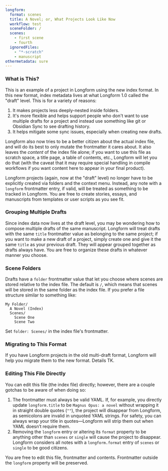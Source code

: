 ```yaml
---
longform:
  format: scenes
  title: A Novel; or, What Projects Look Like Now
  workflow: test
  sceneFolder: /
  scenes:
    - first scene
    - fourth
  ignoredFiles:
    - "*-scratch"
    - manuscript
othermetadata: sure
---
```


### What is This?

This is an example of a project in Longform using the new index format. In this new format, index metadata lives at what Longform 1.0 called the "draft" level. This is for a variety of reasons:

1. It makes projects less deeply-nested inside folders.
2. It's more flexible and helps support people who don't want to use multiple drafts for a project and instead use something like git or Obsidian Sync to see drafting history.
3. It helps mitigate some sync issues, especially when creating new drafts.

Longform also now tries to be a better citizen about the actual index file, and will do its best to only mutate the frontmatter it cares about. It also leaves the _content_ of the index file alone; if you want to use this file as scratch space, a title page, a table of contents, etc., Longform will let you do that (with the caveat that it may require special handling in compile workflows if you want content here to appear in your final product).

Longform projects (again, now at the "draft" level) no longer have to be explicitly created via folders and the context menu. Instead, any note with a `longform` frontmatter entry, if valid, will be treated as something to be tracked in Longform. You are free to create stories, essays, and manuscripts from templates or user scripts as you see fit.

### Grouping Multiple Drafts

Since index data now lives at the draft level, you may be wondering how to compose multiple drafts of the same manuscript. Longform will treat drafts with the same `title` frontmatter value as belonging to the same project; if you want to make a new draft of a project, simply create one and give it the same `title` as your previous draft. They will appear grouped together as drafts always have. You are free to organize these drafts in whatever manner you choose.

### Scene Folders

Drafts have a `folder` frontmatter value that let you choose where scenes are stored relative to the index file. The default is `/`, which means that scenes will be stored in the same folder as the index file. If you prefer a file structure similar to something like:

```
My Folder/
  A Novel (Index)
  Scenes/
    Scene One
    Scene Two
```

Set `folder: Scenes/` in the index file's frontmatter.

### Migrating to This Format

If you have Longform projects in the old multi-draft format, Longform will help you migrate them to the new format. Details TK.

### Editing This File Directly

You can edit this file (the index file) directly; however, there are a couple gotchas to be aware of when doing so:

1. The frontmatter must always be valid YAML. If, for example, you directly update `longform.title` to be `Magnus Opus: a novel` without wrapping it in straight double quotes (`""`), the project will disappear from Longform, as semicolons are invalid in unquoted YAML strings. For safety, you can always wrap your title in quotes—Longform will strip them out when YAML doesn’t require them.
2. Removing the `longform` entry or altering its `format` property to be anything other than `scenes` or `single` will cause the project to disappear. Longform considers all notes with a `longform.format` entry of `scenes` or `single` to be good citizens.

You are free to edit this file, frontmatter and contents. Frontmatter outside the `longform` property will be preserved.